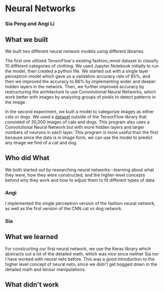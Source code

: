 # Neural Networks

### Sia Peng and Angi Li

## What we built

We built two different neural network models using different libraries.

The first one utilized TensorFlow's existing fashion_mnist dataset to classify 10 different categories of clothing. We used Jupyter Notebook initially to run the model, then created a python file. We started out with a single layer perceptron model which gave us a validation accuracy rate of 85%, and then we improved the accuracy to 86% by implementing wider and deeper hidden layers in the network. Then, we further improved accuracy by restructuring the architecture to use Convolutional Neural Networks, which work better with images by analyzing groups of pixels to detect patterns in the image.

In the second experiment, we built a model to categorize images as either cats or dogs. We used a [dataset](https://www.kaggle.com/c/dogs-vs-cats/data) outside of the TensorFlow library that consisted of 30,000 images of cats and dogs. This program also uses a Convolutional Neural Network but with more hidden layers and larger numbers of neurons in each layer. This program is more useful than the first because since the data is in image form, we can use the model to predict any image we find of a cat and dog.

## Who did What

We both started out by researching neural networks--learning about what they were, how they were constructed, and the higher-level concepts behind why they work and how to adjust them to fit different types of data.

### Angi
I implemented the single perceptron version of the fashion neural network, as well as the first version of the CNN cat vs dog network.

### Sia

## What we learned

For constructing our first neural network, we use the Keras library which abstracts out a lot of the detailed math, which was nice since neither Sia nor I have worked with neural nets before. This was a good introduction to the higher level concept of neural nets, since we didn't get bogged down in the detailed math and tensor manipulations.

## What didn't work
